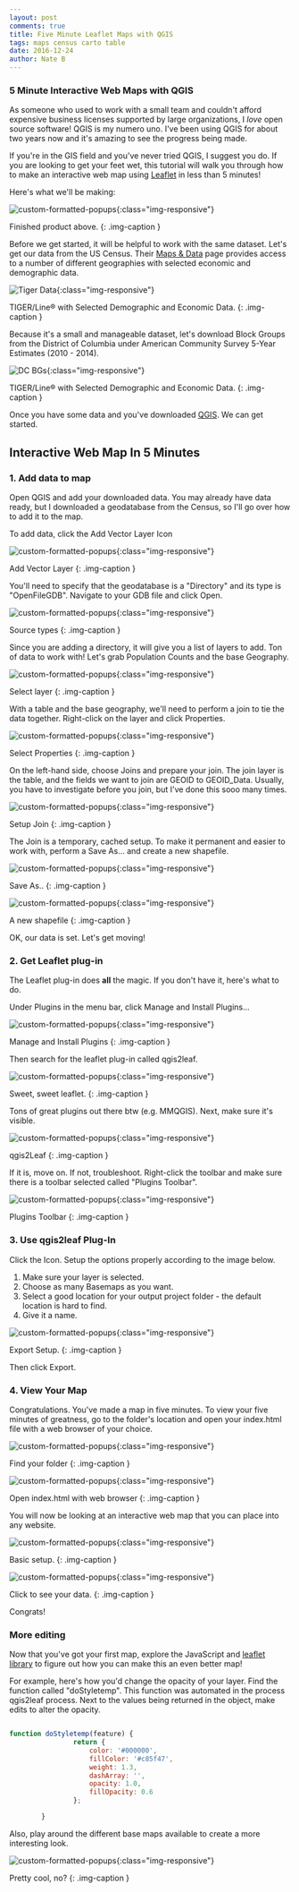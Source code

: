 ```yaml
---
layout: post
comments: true
title: Five Minute Leaflet Maps with QGIS 
tags: maps census carto table
date: 2016-12-24
author: Nate B
---
```


### 5 Minute Interactive Web Maps with QGIS

As someone who used to work with a small team and couldn't afford expensive business licenses supported by large organizations, I *love* open source software! QGIS is my numero uno. I've been using QGIS for about two years now and it's amazing to see the progress being made.

If you're in the GIS field and you've never tried QGIS, I suggest you do. If you are looking to get your feet wet, this tutorial will walk you through how to make an interactive web map using [Leaflet][3] in less than 5 minutes!

Here's what we'll be making:

![custom-formatted-popups](/imgs/post-imgs/2016-12-24/2016-12-24-img0.png){:class="img-responsive"}

Finished product above. 
{: .img-caption }

Before we get started, it will be helpful to work with the same dataset. Let's get our data from the US Census. Their [Maps & Data][1] page provides access to a number of different geographies with selected economic and demographic data.

![Tiger Data](/imgs/post-imgs/2016-12-24/2016-12-24-img1.png){:class="img-responsive"}

TIGER/Line® with Selected Demographic and Economic Data. 
{: .img-caption }

Because it's a small and manageable dataset, let's download Block Groups from the District of Columbia under American Community Survey 5-Year Estimates (2010 - 2014).

![DC BGs](/imgs/post-imgs/2016-12-24/2016-12-24-img2.png){:class="img-responsive"}

TIGER/Line® with Selected Demographic and Economic Data. 
{: .img-caption }

Once you have some data and you've downloaded [QGIS][2]. We can get started.

## Interactive Web Map In 5 Minutes

### 1. Add data to map

Open QGIS and add your downloaded data. You may already have data ready, but I downloaded a geodatabase from the Census, so I'll go over how to add it to the map.

To add data, click the Add Vector Layer Icon

![custom-formatted-popups](/imgs/post-imgs/2016-12-24/2016-12-24-img3.png){:class="img-responsive"}

Add Vector Layer
{: .img-caption }

You'll need to specify that the geodatabase is a "Directory" and its type is "OpenFileGDB". Navigate to your GDB file and click Open.

![custom-formatted-popups](/imgs/post-imgs/2016-12-24/2016-12-24-img4.png){:class="img-responsive"}

Source types
{: .img-caption }

Since you are adding a directory, it will give you a list of layers to add. Ton of data to work with! Let's grab Population Counts and the base Geography.

![custom-formatted-popups](/imgs/post-imgs/2016-12-24/2016-12-24-img5.png){:class="img-responsive"}

Select layer
{: .img-caption }

With a table and the base geography, we'll need to perform a join to tie the data together. Right-click on the layer and click Properties.

![custom-formatted-popups](/imgs/post-imgs/2016-12-24/2016-12-24-img6.png){:class="img-responsive"}

Select Properties
{: .img-caption }

On the left-hand side, choose Joins and prepare your join. The join layer is the table, and the fields we want to join are GEOID to GEOID_Data. Usually, you have to investigate before you join, but I've done this sooo many times.

![custom-formatted-popups](/imgs/post-imgs/2016-12-24/2016-12-24-img7.png){:class="img-responsive"}

Setup Join
{: .img-caption }

The Join is a temporary, cached setup. To make it permanent and easier to work with, perform a Save As... and create a new shapefile.

![custom-formatted-popups](/imgs/post-imgs/2016-12-24/2016-12-24-img8.png){:class="img-responsive"}

Save As.. 
{: .img-caption }

![custom-formatted-popups](/imgs/post-imgs/2016-12-24/2016-12-24-img9.png){:class="img-responsive"}

A new shapefile
{: .img-caption }

OK, our data is set. Let's get moving!

### 2. Get Leaflet plug-in

The Leaflet plug-in does **all** the magic. If you don't have it, here's what to do.

Under Plugins in the menu bar, click Manage and Install Plugins...

![custom-formatted-popups](/imgs/post-imgs/2016-12-24/2016-12-24-img10.png){:class="img-responsive"}

Manage and Install Plugins
{: .img-caption }

Then search for the leaflet plug-in called qgis2leaf.

![custom-formatted-popups](/imgs/post-imgs/2016-12-24/2016-12-24-img11.png){:class="img-responsive"}

Sweet, sweet leaflet.
{: .img-caption }

Tons of great plugins out there btw (e.g. MMQGIS). Next, make sure it's visible.

![custom-formatted-popups](/imgs/post-imgs/2016-12-24/2016-12-24-img12.png){:class="img-responsive"}

qgis2Leaf
{: .img-caption }

If it is, move on. If not, troubleshoot. Right-click the toolbar and make sure there is a toolbar selected called "Plugins Toolbar".

![custom-formatted-popups](/imgs/post-imgs/2016-12-24/2016-12-24-img13.png){:class="img-responsive"}

Plugins Toolbar
{: .img-caption }

### 3. Use qgis2leaf Plug-In

Click the Icon. Setup the options properly according to the image below.

1. Make sure your layer is selected.
2. Choose as many Basemaps as you want.
3. Select a good location for your output project folder - the default location is hard to find.
4. Give it a name.

![custom-formatted-popups](/imgs/post-imgs/2016-12-24/2016-12-24-img14.png){:class="img-responsive"}

Export Setup.
{: .img-caption }

Then click Export.

### 4. View Your Map

Congratulations. You've made a map in five minutes. To view your five minutes of greatness, go to the folder's location and open your index.html file with a web browser of your choice.

![custom-formatted-popups](/imgs/post-imgs/2016-12-24/2016-12-24-img17.png){:class="img-responsive"}

Find your folder
{: .img-caption }

![custom-formatted-popups](/imgs/post-imgs/2016-12-24/2016-12-24-img18.png){:class="img-responsive"}

Open index.html with web browser
{: .img-caption }

You will now be looking at an interactive web map that you can place into any website.

![custom-formatted-popups](/imgs/post-imgs/2016-12-24/2016-12-24-img15.png){:class="img-responsive"}

Basic setup.
{: .img-caption }

![custom-formatted-popups](/imgs/post-imgs/2016-12-24/2016-12-24-img16.png){:class="img-responsive"}

Click to see your data.
{: .img-caption }

Congrats!

### More editing

Now that you've got your first map, explore the JavaScript and [leaflet library][3] to figure out how you can make this an even better map!

For example, here's how you'd change the opacity of your layer. Find the function called "doStyletemp". This function was automated in the process qgis2leaf process. Next to the values being returned in the object, make edits to alter the opacity.

~~~ javascript

function doStyletemp(feature) {
                return {
                    color: '#000000',
                    fillColor: '#c85f47',
                    weight: 1.3,
                    dashArray: '',
                    opacity: 1.0,
                    fillOpacity: 0.6
                };

        }

~~~

Also, play around the different base maps available to create a more interesting look.

![custom-formatted-popups](/imgs/post-imgs/2016-12-24/2016-12-24-img0.png){:class="img-responsive"}

Pretty cool, no?
{: .img-caption }

[1]:https://www.census.gov/geo/maps-data/data/tiger-data.html
[2]:http://www.qgis.org/en/site/forusers/download.html
[3]:http://leafletjs.com/